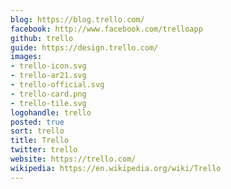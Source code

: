```yaml
---
blog: https://blog.trello.com/
facebook: http://www.facebook.com/trelloapp
github: trello
guide: https://design.trello.com/
images:
- trello-icon.svg
- trello-ar21.svg
- trello-official.svg
- trello-card.png
- trello-tile.svg
logohandle: trello
posted: true
sort: trello
title: Trello
twitter: trello
website: https://trello.com/
wikipedia: https://en.wikipedia.org/wiki/Trello
---
```

